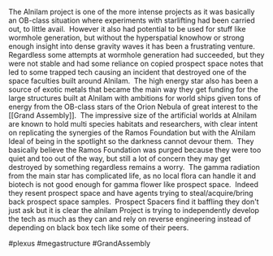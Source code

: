 

The Alnilam project is one of the more intense projects as it was basically an OB-class situation where experiments with starlifting had been carried out, to little avail.  However it also had potential to be used for stuff like wormhole generation, but without the hyperspatial knowhow or strong enough insight into dense gravity waves it has been a frustrating venture.  Regardless some attempts at wormhole generation had succeeded, but they were not stable and had some reliance on copied prospect space notes that led to some trapped tech causing an incident that destroyed one of the space faculties built around Alnilam.  The high energy star also has been a source of exotic metals that became the main way they get funding for the large structures built at Alnilam with ambitions for world ships given tons of energy from the OB-class stars of the Orion Nebula of great interest to the [[Grand Assembly]].  The impressive size of the artificial worlds at Alnilam are known to hold multi species habitats and researchers, with clear intent on replicating the synergies of the Ramos Foundation but with the Alnilam Ideal of being in the spotlight so the darkness cannot devour them.  They basically believe the Ramos Foundation was purged because they were too quiet and too out of the way, but still a lot of concern they may get destroyed by something regardless remains a worry.  The gamma radiation from the main star has complicated life, as no local flora can handle it and biotech is not good enough for gamma flower like prospect space.  Indeed they resent prospect space and have agents trying to steal/acquire/bring back prospect space samples.  Prospect Spacers find it baffling they don't just ask but it is clear the alnilam Project is trying to independently develop the tech as much as they can and rely on reverse engineering instead of depending on black box tech like some of their peers.

#plexus 
#megastructure 
#GrandAssembly
